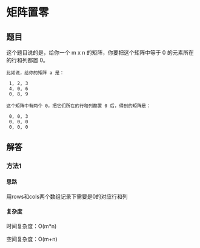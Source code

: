 # 矩阵置零

## 题目

这个题目说的是，给你一个 m x n 的矩阵，你要把这个矩阵中等于 0 的元素所在的行和列都置 0。

```
比如说，给你的矩阵 a 是：

 1, 2, 3
 4, 0, 6
 0, 8, 9

这个矩阵中有两个 0，把它们所在的行和列都置 0 后，得到的矩阵是：

 0, 0, 3
 0, 0, 0
 0, 0, 0
```


## 解答

### 方法1

#### 思路

用rows和cols两个数组记录下需要是0的对应行和列

#### 复杂度

时间复杂度：O(m*n)

空间复杂度：O(m+n)
